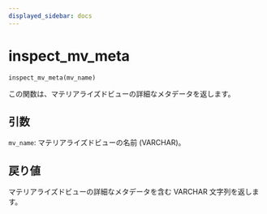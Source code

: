 ```yaml
---
displayed_sidebar: docs
---
```


# inspect_mv_meta

`inspect_mv_meta(mv_name)`

この関数は、マテリアライズドビューの詳細なメタデータを返します。

## 引数

`mv_name`: マテリアライズドビューの名前 (VARCHAR)。

## 戻り値

マテリアライズドビューの詳細なメタデータを含む VARCHAR 文字列を返します。

